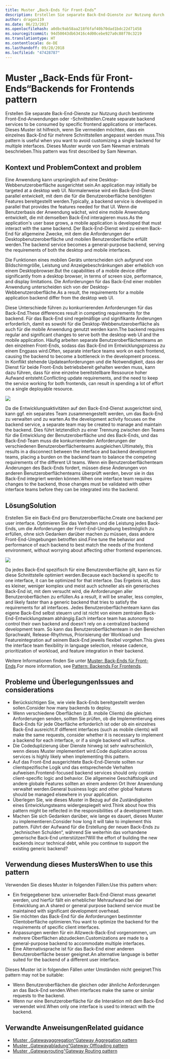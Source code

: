 ```yaml
---
title: Muster „Back-Ends für Front-Ends“
description: Erstellen Sie separate Back-End-Dienste zur Nutzung durch bestimmte Front-End-Anwendungen oder -Schnittstellen.
author: dragon119
ms.date: 06/23/2017
ms.openlocfilehash: a0dbc9ab58aa218f6faf40b70dad1bdc22d71458
ms.sourcegitcommit: 94d50043db63416c4d00cebe927a0c88f78c3219
ms.translationtype: HT
ms.contentlocale: de-DE
ms.lasthandoff: 09/28/2018
ms.locfileid: "47428787"
---
```

# <a name="backends-for-frontends-pattern"></a><span data-ttu-id="2f098-103">Muster „Back-Ends für Front-Ends“</span><span class="sxs-lookup"><span data-stu-id="2f098-103">Backends for Frontends pattern</span></span>

<span data-ttu-id="2f098-104">Erstellen Sie separate Back-End-Dienste zur Nutzung durch bestimmte Front-End-Anwendungen oder -Schnittstellen.</span><span class="sxs-lookup"><span data-stu-id="2f098-104">Create separate backend services to be consumed by specific frontend applications or interfaces.</span></span> <span data-ttu-id="2f098-105">Dieses Muster ist hilfreich, wenn Sie vermeiden möchten, dass ein einzelnes Back-End für mehrere Schnittstellen angepasst werden muss.</span><span class="sxs-lookup"><span data-stu-id="2f098-105">This pattern is useful when you want to avoid customizing a single backend for multiple interfaces.</span></span> <span data-ttu-id="2f098-106">Dieses Muster wurde von Sam Newman erstmals beschrieben.</span><span class="sxs-lookup"><span data-stu-id="2f098-106">This pattern was first described by Sam Newman.</span></span>

## <a name="context-and-problem"></a><span data-ttu-id="2f098-107">Kontext und Problem</span><span class="sxs-lookup"><span data-stu-id="2f098-107">Context and problem</span></span>

<span data-ttu-id="2f098-108">Eine Anwendung kann ursprünglich auf eine Desktop-Webbenutzeroberfläche ausgerichtet sein.</span><span class="sxs-lookup"><span data-stu-id="2f098-108">An application may initially be targeted at a desktop web UI.</span></span> <span data-ttu-id="2f098-109">Normalerweise wird ein Back-End-Dienst parallel entwickelt, mit dem die für die Benutzeroberfläche benötigten Features bereitgestellt werden.</span><span class="sxs-lookup"><span data-stu-id="2f098-109">Typically, a backend service is developed in parallel that provides the features needed for that UI.</span></span> <span data-ttu-id="2f098-110">Wenn die Benutzerbasis der Anwendung wächst, wird eine mobile Anwendung entwickelt, die mit demselben Back-End interagieren muss.</span><span class="sxs-lookup"><span data-stu-id="2f098-110">As the application's user base grows, a mobile application is developed that must interact with the same backend.</span></span> <span data-ttu-id="2f098-111">Der Back-End-Dienst wird zu einem Back-End für allgemeine Zwecke, mit dem die Anforderungen der Desktopbenutzeroberfläche und mobilen Benutzeroberfläche erfüllt werden.</span><span class="sxs-lookup"><span data-stu-id="2f098-111">The backend service becomes a general-purpose backend, serving the requirements of both the desktop and mobile interfaces.</span></span>

<span data-ttu-id="2f098-112">Die Funktionen eines mobilen Geräts unterscheiden sich aufgrund von Bildschirmgröße, Leistung und Anzeigebeschränkungen aber erheblich von einem Desktopbrowser.</span><span class="sxs-lookup"><span data-stu-id="2f098-112">But the capabilities of a mobile device differ significantly from a desktop browser, in terms of screen size, performance, and display limitations.</span></span> <span data-ttu-id="2f098-113">Die Anforderungen für das Back-End einer mobilen Anwendung unterscheiden sich von der Desktop-Webbenutzeroberfläche.</span><span class="sxs-lookup"><span data-stu-id="2f098-113">As a result, the requirements for a mobile application backend differ from the desktop web UI.</span></span> 

<span data-ttu-id="2f098-114">Diese Unterschiede führen zu konkurrierenden Anforderungen für das Back-End.</span><span class="sxs-lookup"><span data-stu-id="2f098-114">These differences result in competing requirements for the backend.</span></span> <span data-ttu-id="2f098-115">Für das Back-End sind regelmäßige und signifikante Änderungen erforderlich, damit es sowohl für die Desktop-Webbenutzeroberfläche als auch für die mobile Anwendung genutzt werden kann.</span><span class="sxs-lookup"><span data-stu-id="2f098-115">The backend requires regular and significant changes to serve both the desktop web UI and the mobile application.</span></span> <span data-ttu-id="2f098-116">Häufig arbeiten separate Benutzeroberflächenteams an den einzelnen Front-Ends, sodass das Back-End im Entwicklungsprozess zu einem Engpass wird.</span><span class="sxs-lookup"><span data-stu-id="2f098-116">Often, separate interface teams work on each frontend, causing the backend to become a bottleneck in the development process.</span></span> <span data-ttu-id="2f098-117">In Konflikt stehende Updateanforderungen und die Notwendigkeit, dass der Dienst für beide Front-Ends betriebsbereit gehalten werden muss, kann dazu führen, dass für eine einzelne bereitstellbare Ressource hoher Aufwand entsteht.</span><span class="sxs-lookup"><span data-stu-id="2f098-117">Conflicting update requirements, and the need to keep the service working for both frontends, can result in spending a lot of effort on a single deployable resource.</span></span>

![](./_images/backend-for-frontend.png) 

<span data-ttu-id="2f098-118">Da die Entwicklungsaktivitäten auf den Back-End-Dienst ausgerichtet sind, kann ggf. ein separates Team zusammengestellt werden, um das Back-End zu verwalten und zu warten.</span><span class="sxs-lookup"><span data-stu-id="2f098-118">As the development activity focuses on the backend service, a separate team may be created to manage and maintain the backend.</span></span> <span data-ttu-id="2f098-119">Dies führt letztendlich zu einer Trennung zwischen den Teams für die Entwicklung der Benutzeroberfläche und des Back-Ends, und das Back-End-Team muss die konkurrierenden Anforderungen der verschiedenen Benutzeroberflächenteams ausgleichen.</span><span class="sxs-lookup"><span data-stu-id="2f098-119">Ultimately, this results in a disconnect between the interface and backend development teams, placing a burden on the backend team to balance the competing requirements of the different UI teams.</span></span> <span data-ttu-id="2f098-120">Wenn ein Benutzeroberflächenteam Änderungen des Back-Ends fordert, müssen diese Änderungen von anderen Benutzeroberflächenteams überprüft werden, bevor sie in das Back-End integriert werden können.</span><span class="sxs-lookup"><span data-stu-id="2f098-120">When one interface team requires changes to the backend, those changes must be validated with other interface teams before they can be integrated into the backend.</span></span> 

## <a name="solution"></a><span data-ttu-id="2f098-121">Lösung</span><span class="sxs-lookup"><span data-stu-id="2f098-121">Solution</span></span>

<span data-ttu-id="2f098-122">Erstellen Sie ein Back-End pro Benutzeroberfläche.</span><span class="sxs-lookup"><span data-stu-id="2f098-122">Create one backend per user interface.</span></span> <span data-ttu-id="2f098-123">Optimieren Sie das Verhalten und die Leistung jedes Back-Ends, um die Anforderungen der Front-End-Umgebung bestmöglich zu erfüllen, ohne sich Gedanken darüber machen zu müssen, dass andere Front-End-Umgebungen betroffen sind.</span><span class="sxs-lookup"><span data-stu-id="2f098-123">Fine tune the behavior and performance of each backend to best match the needs of the frontend environment, without worrying about affecting other frontend experiences.</span></span>

![](./_images/backend-for-frontend-example.png) 

<span data-ttu-id="2f098-124">Da jedes Back-End spezifisch für eine Benutzeroberfläche gilt, kann es für diese Schnittstelle optimiert werden.</span><span class="sxs-lookup"><span data-stu-id="2f098-124">Because each backend is specific to one interface, it can be optimized for that interface.</span></span> <span data-ttu-id="2f098-125">Das Ergebnis ist, dass es kleiner, weniger komplex und meist auch schneller als ein generisches Back-End ist, mit dem versucht wird, die Anforderungen aller Benutzeroberflächen zu erfüllen.</span><span class="sxs-lookup"><span data-stu-id="2f098-125">As a result, it will be smaller, less complex, and likely faster than a generic backend that tries to satisfy the requirements for all interfaces.</span></span> <span data-ttu-id="2f098-126">Jedes Benutzeroberflächenteam kann das eigene Back-End selbst steuern und ist nicht von einem zentralen Back-End-Entwicklungsteam abhängig.</span><span class="sxs-lookup"><span data-stu-id="2f098-126">Each interface team has autonomy to control their own backend and doesn't rely on a centralized backend development team.</span></span> <span data-ttu-id="2f098-127">So kann das Benutzeroberflächenteam in den Bereichen Sprachwahl, Release-Rhythmus, Priorisierung der Workload und Featureintegration auf seinem Back-End jeweils flexibel vorgehen.</span><span class="sxs-lookup"><span data-stu-id="2f098-127">This gives the interface team flexibility in language selection, release cadence, prioritization of workload, and feature integration in their backend.</span></span>

<span data-ttu-id="2f098-128">Weitere Informationen finden Sie unter [Muster: Back-Ends für Front-Ends](https://samnewman.io/patterns/architectural/bff/).</span><span class="sxs-lookup"><span data-stu-id="2f098-128">For more information, see [Pattern: Backends For Frontends](https://samnewman.io/patterns/architectural/bff/).</span></span>

## <a name="issues-and-considerations"></a><span data-ttu-id="2f098-129">Probleme und Überlegungen</span><span class="sxs-lookup"><span data-stu-id="2f098-129">Issues and considerations</span></span>

- <span data-ttu-id="2f098-130">Berücksichtigen Sie, wie viele Back-Ends bereitgestellt werden sollen.</span><span class="sxs-lookup"><span data-stu-id="2f098-130">Consider how many backends to deploy.</span></span>
- <span data-ttu-id="2f098-131">Wenn verschiedene Oberflächen (z.B. mobile Clients) die gleichen Anforderungen senden, sollten Sie prüfen, ob die Implementierung eines Back-Ends für jede Oberfläche erforderlich ist oder ob ein einzelnes Back-End ausreicht.</span><span class="sxs-lookup"><span data-stu-id="2f098-131">If different interfaces (such as mobile clients) will make the same requests, consider whether it is necessary to implement a backend for each interface, or if a single backend will suffice.</span></span>
- <span data-ttu-id="2f098-132">Die Codeduplizierung über Dienste hinweg ist sehr wahrscheinlich, wenn dieses Muster implementiert wird.</span><span class="sxs-lookup"><span data-stu-id="2f098-132">Code duplication across services is highly likely when implementing this pattern.</span></span>
- <span data-ttu-id="2f098-133">Auf das Front-End ausgerichtete Back-End-Dienste sollten nur clientspezifische Logik und das entsprechende Verhalten aufweisen.</span><span class="sxs-lookup"><span data-stu-id="2f098-133">Frontend-focused backend services should only contain client-specific logic and behavior.</span></span> <span data-ttu-id="2f098-134">Die allgemeine Geschäftslogik und andere globale Features sollten an einem anderen Ort Ihrer Anwendung verwaltet werden.</span><span class="sxs-lookup"><span data-stu-id="2f098-134">General business logic and other global features should be managed elsewhere in your application.</span></span>
- <span data-ttu-id="2f098-135">Überlegen Sie, wie dieses Muster in Bezug auf die Zuständigkeiten eines Entwicklungsteams widergespiegelt wird.</span><span class="sxs-lookup"><span data-stu-id="2f098-135">Think about how this pattern might be reflected in the responsibilities of a development team.</span></span>
- <span data-ttu-id="2f098-136">Machen Sie sich Gedanken darüber, wie lange es dauert, dieses Muster zu implementieren.</span><span class="sxs-lookup"><span data-stu-id="2f098-136">Consider how long it will take to implement this pattern.</span></span> <span data-ttu-id="2f098-137">Führt der Aufwand für die Erstellung der neuen Back-Ends zu „technischen Schulden“, während Sie weiterhin das vorhandene generische Back-End unterstützen?</span><span class="sxs-lookup"><span data-stu-id="2f098-137">Will the effort of building the new backends incur technical debt, while you continue to support the existing generic backend?</span></span>

## <a name="when-to-use-this-pattern"></a><span data-ttu-id="2f098-138">Verwendung dieses Musters</span><span class="sxs-lookup"><span data-stu-id="2f098-138">When to use this pattern</span></span>

<span data-ttu-id="2f098-139">Verwenden Sie dieses Muster in folgenden Fällen:</span><span class="sxs-lookup"><span data-stu-id="2f098-139">Use this pattern when:</span></span>

- <span data-ttu-id="2f098-140">Ein freigegebener bzw. universeller Back-End-Dienst muss gewartet werden, und hierfür fällt ein erheblicher Mehraufwand bei der Entwicklung an.</span><span class="sxs-lookup"><span data-stu-id="2f098-140">A shared or general purpose backend service must be maintained with significant development overhead.</span></span>
- <span data-ttu-id="2f098-141">Sie möchten das Back-End für die Anforderungen bestimmter Clientoberfläche optimieren.</span><span class="sxs-lookup"><span data-stu-id="2f098-141">You want to optimize the backend for the requirements of specific client interfaces.</span></span>
- <span data-ttu-id="2f098-142">Anpassungen werden für ein Allzweck-Back-End vorgenommen, um mehrere Oberflächen abzudecken.</span><span class="sxs-lookup"><span data-stu-id="2f098-142">Customizations are made to a general-purpose backend to accommodate multiple interfaces.</span></span>
- <span data-ttu-id="2f098-143">Eine Alternativsprache ist für das Back-End einer anderen Benutzeroberfläche besser geeignet.</span><span class="sxs-lookup"><span data-stu-id="2f098-143">An alternative language is better suited for the backend of a different user interface.</span></span>

<span data-ttu-id="2f098-144">Dieses Muster ist in folgenden Fällen unter Umständen nicht geeignet:</span><span class="sxs-lookup"><span data-stu-id="2f098-144">This pattern may not be suitable:</span></span>

- <span data-ttu-id="2f098-145">Wenn Benutzeroberflächen die gleichen oder ähnliche Anforderungen an das Back-End senden.</span><span class="sxs-lookup"><span data-stu-id="2f098-145">When interfaces make the same or similar requests to the backend.</span></span>
- <span data-ttu-id="2f098-146">Wenn nur eine Benutzeroberfläche für die Interaktion mit dem Back-End verwendet wird.</span><span class="sxs-lookup"><span data-stu-id="2f098-146">When only one interface is used to interact with the backend.</span></span>

## <a name="related-guidance"></a><span data-ttu-id="2f098-147">Verwandte Anweisungen</span><span class="sxs-lookup"><span data-stu-id="2f098-147">Related guidance</span></span>

- [<span data-ttu-id="2f098-148">Muster „Gatewayaggregation“</span><span class="sxs-lookup"><span data-stu-id="2f098-148">Gateway Aggregation pattern</span></span>](./gateway-aggregation.md)
- [<span data-ttu-id="2f098-149">Muster „Gatewayabladung“</span><span class="sxs-lookup"><span data-stu-id="2f098-149">Gateway Offloading pattern</span></span>](./gateway-offloading.md)
- [<span data-ttu-id="2f098-150">Muster „Gatewayrouting“</span><span class="sxs-lookup"><span data-stu-id="2f098-150">Gateway Routing pattern</span></span>](./gateway-routing.md)



